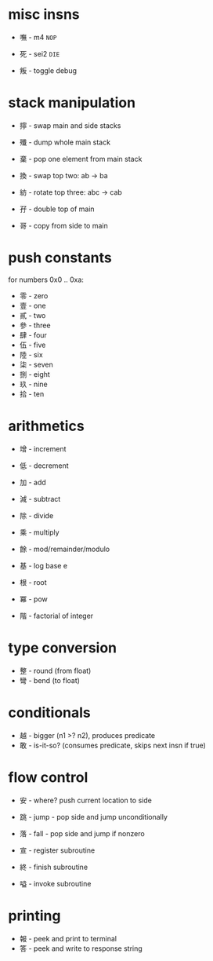 # misc insns

- 嘸 - m4 `NOP`
- 死 - sei2 `DIE`

- 叛 - toggle debug

# stack manipulation

- 擰 - swap main and side stacks
- 殲 - dump whole main stack
- 棄 - pop one element from main stack

- 換 - swap top two: ab -> ba
- 紡 - rotate top three: abc -> cab

- 孖 - double top of main
- 哥 - copy from side to main

# push constants

for numbers 0x0 .. 0xa:

- 零 - zero
- 壹 - one
- 貳 - two
- 參 - three
- 肆 - four
- 伍 - five
- 陸 - six
- 柒 - seven
- 捌 - eight
- 玖 - nine
- 拾 - ten

# arithmetics

- 增 - increment
- 低 - decrement
- 加 - add
- 減 - subtract
- 除 - divide
- 乘 - multiply
- 餘 - mod/remainder/modulo

- 基 - log base e
- 根 - root
- 冪 - pow

- 階 - factorial of integer

# type conversion

- 整 - round (from float)
- 彎 - bend (to float)

# conditionals

- 越 - bigger (n1 >? n2), produces predicate
- 敢 - is-it-so? (consumes predicate, skips next insn if true)

# flow control

- 安 - where? push current location to side
- 跳 - jump - pop side and jump unconditionally
- 落 - fall - pop side and jump if nonzero

- 宣 - register subroutine
- 終 - finish subroutine
- 嗌 - invoke subroutine

# printing

- 報 - peek and print to terminal
- 答 - peek and write to response string

